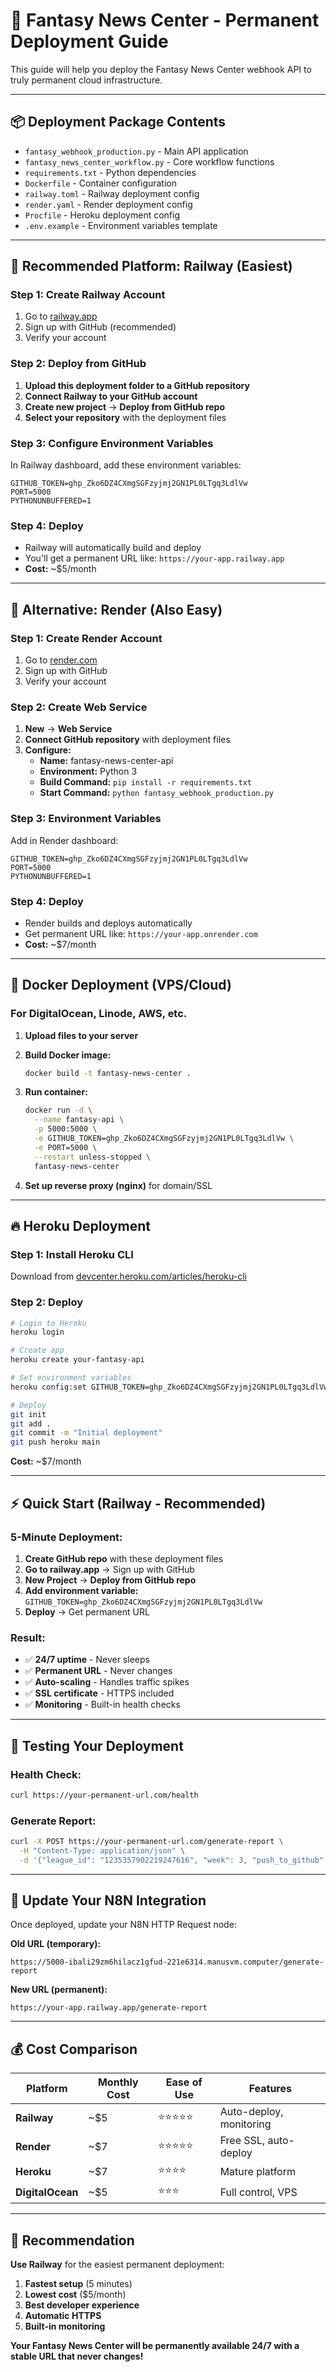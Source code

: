 # 🚀 Fantasy News Center - Permanent Deployment Guide

This guide will help you deploy the Fantasy News Center webhook API to truly permanent cloud infrastructure.

---

## 📦 **Deployment Package Contents**

- `fantasy_webhook_production.py` - Main API application
- `fantasy_news_center_workflow.py` - Core workflow functions
- `requirements.txt` - Python dependencies
- `Dockerfile` - Container configuration
- `railway.toml` - Railway deployment config
- `render.yaml` - Render deployment config
- `Procfile` - Heroku deployment config
- `.env.example` - Environment variables template

---

## 🎯 **Recommended Platform: Railway (Easiest)**

### **Step 1: Create Railway Account**
1. Go to [railway.app](https://railway.app)
2. Sign up with GitHub (recommended)
3. Verify your account

### **Step 2: Deploy from GitHub**
1. **Upload this deployment folder to a GitHub repository**
2. **Connect Railway to your GitHub account**
3. **Create new project** → **Deploy from GitHub repo**
4. **Select your repository** with the deployment files

### **Step 3: Configure Environment Variables**
In Railway dashboard, add these environment variables:
```
GITHUB_TOKEN=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
PORT=5000
PYTHONUNBUFFERED=1
```

### **Step 4: Deploy**
- Railway will automatically build and deploy
- You'll get a permanent URL like: `https://your-app.railway.app`
- **Cost:** ~$5/month

---

## 🔧 **Alternative: Render (Also Easy)**

### **Step 1: Create Render Account**
1. Go to [render.com](https://render.com)
2. Sign up with GitHub
3. Verify your account

### **Step 2: Create Web Service**
1. **New** → **Web Service**
2. **Connect GitHub repository** with deployment files
3. **Configure:**
   - **Name:** fantasy-news-center-api
   - **Environment:** Python 3
   - **Build Command:** `pip install -r requirements.txt`
   - **Start Command:** `python fantasy_webhook_production.py`

### **Step 3: Environment Variables**
Add in Render dashboard:
```
GITHUB_TOKEN=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
PORT=5000
PYTHONUNBUFFERED=1
```

### **Step 4: Deploy**
- Render builds and deploys automatically
- Get permanent URL like: `https://your-app.onrender.com`
- **Cost:** ~$7/month

---

## 🐳 **Docker Deployment (VPS/Cloud)**

### **For DigitalOcean, Linode, AWS, etc.**

1. **Upload files to your server**
2. **Build Docker image:**
   ```bash
   docker build -t fantasy-news-center .
   ```

3. **Run container:**
   ```bash
   docker run -d \
     --name fantasy-api \
     -p 5000:5000 \
     -e GITHUB_TOKEN=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 \
     -e PORT=5000 \
     --restart unless-stopped \
     fantasy-news-center
   ```

4. **Set up reverse proxy (nginx)** for domain/SSL

---

## 🔥 **Heroku Deployment**

### **Step 1: Install Heroku CLI**
Download from [devcenter.heroku.com/articles/heroku-cli](https://devcenter.heroku.com/articles/heroku-cli)

### **Step 2: Deploy**
```bash
# Login to Heroku
heroku login

# Create app
heroku create your-fantasy-api

# Set environment variables
heroku config:set GITHUB_TOKEN=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

# Deploy
git init
git add .
git commit -m "Initial deployment"
git push heroku main
```

**Cost:** ~$7/month

---

## ⚡ **Quick Start (Railway - Recommended)**

### **5-Minute Deployment:**

1. **Create GitHub repo** with these deployment files
2. **Go to railway.app** → Sign up with GitHub
3. **New Project** → **Deploy from GitHub repo**
4. **Add environment variable:** `GITHUB_TOKEN=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`
5. **Deploy** → Get permanent URL

### **Result:**
- ✅ **24/7 uptime** - Never sleeps
- ✅ **Permanent URL** - Never changes
- ✅ **Auto-scaling** - Handles traffic spikes
- ✅ **SSL certificate** - HTTPS included
- ✅ **Monitoring** - Built-in health checks

---

## 🧪 **Testing Your Deployment**

### **Health Check:**
```bash
curl https://your-permanent-url.com/health
```

### **Generate Report:**
```bash
curl -X POST https://your-permanent-url.com/generate-report \
  -H "Content-Type: application/json" \
  -d '{"league_id": "1235357902219247616", "week": 3, "push_to_github": true}'
```

---

## 🔄 **Update Your N8N Integration**

Once deployed, update your N8N HTTP Request node:

**Old URL (temporary):**
```
https://5000-ibali29zm6hilacz1gfud-221e6314.manusvm.computer/generate-report
```

**New URL (permanent):**
```
https://your-app.railway.app/generate-report
```

---

## 💰 **Cost Comparison**

| Platform | Monthly Cost | Ease of Use | Features |
|----------|-------------|-------------|----------|
| **Railway** | ~$5 | ⭐⭐⭐⭐⭐ | Auto-deploy, monitoring |
| **Render** | ~$7 | ⭐⭐⭐⭐⭐ | Free SSL, auto-deploy |
| **Heroku** | ~$7 | ⭐⭐⭐⭐ | Mature platform |
| **DigitalOcean** | ~$5 | ⭐⭐⭐ | Full control, VPS |

---

## 🎯 **Recommendation**

**Use Railway** for the easiest permanent deployment:
1. **Fastest setup** (5 minutes)
2. **Lowest cost** ($5/month)
3. **Best developer experience**
4. **Automatic HTTPS**
5. **Built-in monitoring**

**Your Fantasy News Center will be permanently available 24/7 with a stable URL that never changes!**
